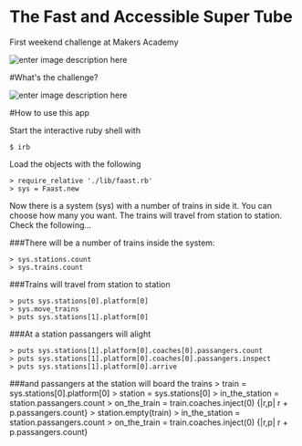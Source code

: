The Fast and Accessible Super Tube
========

First weekend challenge at Makers Academy

![enter image description here](https://pbs.twimg.com/media/Bx99N-FCEAABEtZ.jpg)

#What's the challenge?

![enter image description here](https://pbs.twimg.com/media/Bx9_puYCIAAKHEK.jpg)

#How to use this app

Start the interactive ruby shell with

    $ irb

Load the objects with the following

    > require_relative './lib/faast.rb'
    > sys = Faast.new

Now there is a system (sys) with a number of trains in side it. You can choose how many you want. The trains will travel from station to station. Check the following...

###There will be a number of trains inside the system:

    > sys.stations.count
    > sys.trains.count

###Trains will travel from station to station

    > puts sys.stations[0].platform[0]
    > sys.move_trains
    > puts sys.stations[1].platform[0]

###At a station passangers will alight

    > puts sys.stations[1].platform[0].coaches[0].passangers.count
    > puts sys.stations[1].platform[0].coaches[0].passangers.inspect
    > puts sys.stations[1].platform[0].arrive

###and passangers at the station will board the trains
    > train = sys.stations[0].platform[0]
    > station = sys.stations[0]
    > in_the_station = station.passangers.count
    > on_the_train = train.coaches.inject(0) {|r,p| r + p.passangers.count}
    > station.empty(train)
    > in_the_station = station.passangers.count
    > on_the_train = train.coaches.inject(0) {|r,p| r + p.passangers.count}
    
